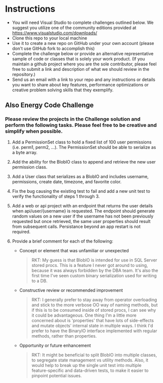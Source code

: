 
# Instructions
- You will need Visual Studio to complete challenges outlined below. We suggest you utilize one of the community editions provided at https://www.visualstudio.com/downloads/
- Clone this repo to your local machine
- Use it to create a new repo on GitHub under your own account (please don't use GitHub fork to accomplish this)
- Complete the challenge below or provide an alternative representative sample of code or classes that is solely your work product. 
  (If you maintain a github project where you are the sole contributor, please feel free to submit a link and description of what we should review in the repository.)
- Send us an email with a link to your repo and any instructions or details you want to share about key features, performance optimizations or creative problem solving skills that they exemplify.

## Also Energy Code Challenge

### Please review the projects in the Challenge solution and perform the following tasks. Please feel free to be creative and simplify when possible. 

1) Add a PermissionSet class to hold a fixed list of 100 user permissions (i.e. perm1, perm2, ...). 
   The PermissionSet should be able to serialize as a byte array.

2) Add the ability for the BlobIO class to append and retrieve the new user permission class.

3) Add a User class that serializes as a BlobIO and includes username, permissions, create date, timezone, and favorite color.

4) Fix the bug causing the existing test to fail and add a new unit test to verify the functionality of steps 1 through 3.

5) Add a web or api project with an endpoint that returns the user details when api/user/{username} is requested.
   The endpoint should generate random values on a new user if the username has not been previously requested but once retrieved, the same user properties should result from subsequent calls.
   Persistance beyond an app restart is not required.

6) Provide a brief comment for each of the following:

   - Concept or element that was unfamiliar or unexpected

     > RKT: My guess is that BlobIO is intended for use in SQL Server stored procs. This is a feature I never got around to using, because it was always forbidden by the DBA team.  It's also the first time I've seen custom binary serialization used for writing to a DB.


   - Constructive review or recommended improvement

     > RKT: I generally prefer to stay away from operator overloading and stick to the more verbose OO way of naming methods, but if this is to be consumed inside of stored procs, I can see why it could be advantageous. One thing I'm a little more concerned about is 'properties' that have lots of side-effects and mutate objects' internal state in multiple ways. I think I'd prefer to have the BinaryIO interface implemented with regular methods, rather than properties. 


   - Opportunity or future enhancement

     

     > RKT: It might be beneficial to split BlobIO into multiple classes, to segregate state management vs utility methods. Also, it would help to break up the single unit test into multiple feature-specific and data-driven tests, to make it easier to pinpoint potential issues.
